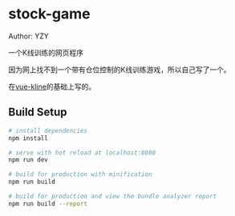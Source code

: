 # stock-game
Author: YZY

一个K线训练的网页程序

因为网上找不到一个带有仓位控制的K线训练游戏，所以自己写了一个。

在[vue-kline](https://github.com/zhengquantao/vue-kline)的基础上写的。
## Build Setup

``` bash
# install dependencies
npm install

# serve with hot reload at localhost:8080
npm run dev

# build for production with minification
npm run build

# build for production and view the bundle analyzer report
npm run build --report
```
